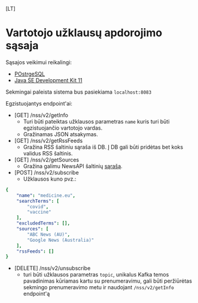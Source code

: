 [LT]
# Vartotojo užklausų apdorojimo sąsaja
Sąsajos veikimui reikalingi:
* [POstrgeSQL](https://www.postgresql.org/download/)
* [Java SE Development Kit 11](https://www.oracle.com/java/technologies/javase-jdk11-downloads.html)

Sekmingai paleista sistema bus pasiekiama `localhost:8083`

Egzistuojantys endpoint'ai:
* [GET] /nss/v2/getInfo
  * Turi būti pateiktas užklausos parametras `name` kuris turi būti egzistuojančio vartotojo vardas.
  * Gražinamas JSON atsakymas.
* [GET] /nss/v2/getRssFeeds
  * Gražina RSS šaltiniu sąraša iš DB. Į DB gali būti pridėtas bet koks validus RSS šaltinis.
* [GET] /nss/v2/getSources
  * Gražina galimu NewsAPI šaltinių [sąrašą](https://newsapi.org/docs/endpoints/sources).
* [POST] /nss/v2/subscribe
  * Užklausos kuno pvz.:
```yaml
{
    "name": "medicine.eu",
    "searchTerms": [
        "covid",
        "vaccine"
    ],
    "excludedTerms": [],
    "sources": [
        "ABC News (AU)",
        "Google News (Australia)"
    ],
    "rssFeeds": []
}
```
* [DELETE] /nss/v2/unsubscribe
  * turi būti užklausos parametras `topic`, unikalus Kafka temos pavadinimas kūriamas kartu su prenumeravimu, gali būti peržiūrėtas sekmingo prenumeravimo metu ir naudojant `/nss/v2/getInfo` endpoint'ą
